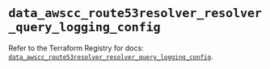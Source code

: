 # `data_awscc_route53resolver_resolver_query_logging_config`

Refer to the Terraform Registry for docs: [`data_awscc_route53resolver_resolver_query_logging_config`](https://registry.terraform.io/providers/hashicorp/awscc/0.70.0/docs/data-sources/route53resolver_resolver_query_logging_config).
